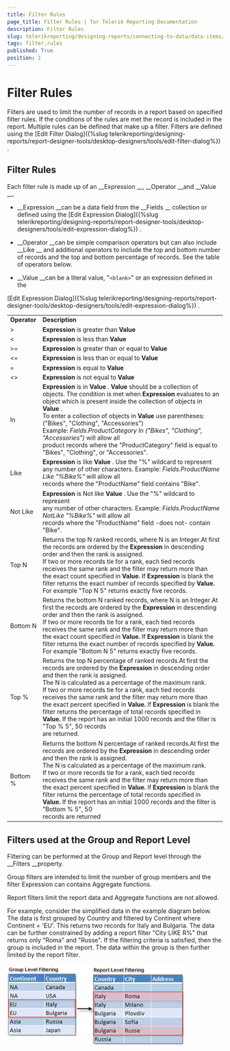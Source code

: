 ```yaml
---
title: Filter Rules
page_title: Filter Rules | for Telerik Reporting Documentation
description: Filter Rules
slug: telerikreporting/designing-reports/connecting-to-data/data-items/filtering-data/filter-rules
tags: filter,rules
published: True
position: 1
---
```


# Filter Rules



Filters are used to limit the number of records in a report based on specified filter rules. If the conditions of the rules are met the record is included in the report. Multiple rules can be defined that make up a filter. Filters are defined using the 
[Edit Filter Dialog]({%slug telerikreporting/designing-reports/report-designer-tools/desktop-designers/tools/edit-filter-dialog%})
.
            


## Filter Rules

Each filter rule is made up of an 
__Expression
__, 
__Operator 
__and 
__Value
__.
                


* __Expression 
__can be a data field from the 
__Fields
__ collection or defined
                            using the 
[Edit Expression Dialog]({%slug telerikreporting/designing-reports/report-designer-tools/desktop-designers/tools/edit-expression-dialog%})
.
                        


* __Operator 
__can be simple comparison operators but can also include 
__Like
__                            and additional operators to include the top and bottom number of records and the top and bottom percentage of records. See the
                            table of operators below.
                        


* __Value 
__can be a literal value, "```<blank>```" or an expression defined in the
                            
[Edit Expression Dialog]({%slug telerikreporting/designing-reports/report-designer-tools/desktop-designers/tools/edit-expression-dialog%})
.
                        






|   |   |
| ------ | ------ |
 __Operator__ | __Description__ |
|>| __Expression__ is greater than __Value__ |
|<| __Expression__ is less than __Value__ |
|>=| __Expression__ is greater than or equal to __Value__ |
|<=| __Expression__ is less than or equal to __Value__ |
|=| __Expression__ is equal to __Value__ |
|<>| __Expression__ is not equal to __Value__ |
|In| __Expression__ is in __Value__ . __Value__ should be a collection of objects. The condition is met when __Expression__ evaluates to an object which is present inside the collection of objects in __Value__ .<br/>                                To enter a collection of objects in __Value__ use parentheses: ("Bikes", "Clothing", "Accessories")<br/>                                Example: *Fields.ProductCategory In ("Bikes", "Clothing", "Accessories")* will allow all<br/>                                product records where the "ProductCategory" field is equal to "Bikes", "Clothing", or "Accessories".|
|Like| __Expression__ is like __Value__ . Use the "%" wildcard to represent<br/>                                any number of other characters. Example: *Fields.ProductName Like "%Bike%"* will allow all<br/>                                records where the "ProductName" field contains "Bike".|
|Not Like| __Expression__ is Not like __Value__ . Use the "%" wildcard to represent<br/>                                any number of other characters. Example: *Fields.ProductName NotLike "%Bike%"* will allow all<br/>                                records where the "ProductName" field -does not- contain "Bike".|
|Top N|Returns the top N ranked records, where N is an Integer.At first the records are ordered by the __Expression__ in descending order and then the rank is assigned.<br/>                                If two or more records tie for a rank, each tied records receives the same rank and the filter may return more than<br/>                                the exact count specified in __Value.__ If __Expression__ is blank the filter returns the exact number of records specified by __Value.__ For example "Top N 5" returns exactly five records.|
|Bottom N|Returns the bottom N ranked records, where N is an Integer.At first the records are ordered by the __Expression__ in descending order and then the rank is assigned.<br/>                                If two or more records tie for a rank, each tied records receives the same rank and the filter may return more than<br/>                                the exact count specified in __Value.__ If __Expression__ is blank the filter returns the exact number of records specified by __Value.__ For example "Bottom N 5" returns exactly five records.|
|Top %|Returns the top N percentage of ranked records.At first the records are ordered by the __Expression__ in descending order and then the rank is assigned.<br/>                                The N is calculated as a percentage of the maximum rank.<br/>                                If two or more records tie for a rank, each tied records receives the same rank and the filter may return more than<br/>                                the exact percent specified in __Value.__ If __Expression__ is blank the filter returns the percentage of total records specified in __Value.__ If the report has an initial 1000 records and the filter is "Top % 5", 50 records<br/>                                are returned.|
|Bottom %|Returns the bottom N percentage of ranked records.At first the records are ordered by the __Expression__ in descending order and then the rank is assigned.<br/>                                The N is calculated as a percentage of the maximum rank.<br/>                                If two or more records tie for a rank, each tied records receives the same rank and the filter may return more than<br/>                                the exact percent specified in __Value.__ If __Expression__ is blank the filter returns the percentage of total records specified in __Value.__ If the report has an initial 1000 records and the filter is "Bottom % 5", 50<br/>                                records are returned|




## Filters used at the Group and Report Level

Filtering can be performed at the Group and Report level through the 
__Filters 
__property.
                


Group filters are intended to limit the number of group members and the filter Expression can contains Aggregate functions.


Report filters limit the report data and Aggregate functions are not allowed.


For example, consider the simplified data in the example diagram below. The data
                    is first grouped by Country and filtered by Continent where Continent = 'EU'. This returns two records for Italy and Bulgaria. The data can be further
                    constrained by adding a report filter "City LIKE R%" that returns only "Roma" and "Russe". If the filtering criteria is satisfied, then the group is
                    included in the report. The data within the group is then further limited by the report filter.
                
  
  ![](images/DesignGrouping013.png)


